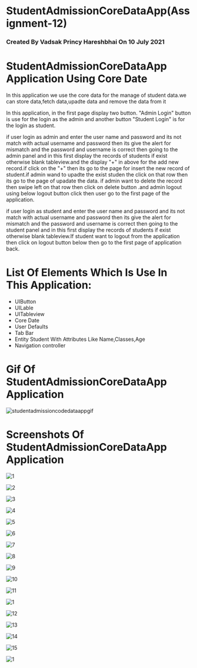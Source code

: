 # StudentAdmissionCoreDataApp(Assignment-12)
### Created By Vadsak Princy Hareshbhai  On 10 July 2021

#  StudentAdmissionCoreDataApp Application Using Core Date
In this application we use the core data for the manage of student data.we can store data,fetch data,upadte data and remove the data from it

In this application, in the first page display two button. "Admin Login" button is use for the login as the admin and another button "Student Login" is for the login as student.

if user login as admin and enter the user name and password and its not match with actual username and password then its give the alert for mismatch and the password and username is correct then going to the admin panel and in this first display the records of students if exist otherwise blank tableview.and the display "+" in above for the add new record.if click on the "+" then its go to the page for insert the new record of student.if admin wand to upadte the exist studen the click on that row then its go to the page of upadate the data. if admin want to delete the record then swipe left on that row then click on delete button .and admin logout using below logout button click then user go to the first page of the application.

if user login as student and enter the user name and password and its not match with actual username and password then its give the alert for mismatch and the password and username is correct then going to the student panel and in this first display the records of students if exist otherwise blank tableview.If student want to logout from the application then click on logout button below then go to the first page of application back.

# List Of Elements Which Is Use In This Application:
* UIButton
* UILable
* UITableview
* Core Date
* User Defaults
* Tab Bar
* Entity Student With Attributes Like Name,Classes,Age
* Navigation controller


# Gif Of StudentAdmissionCoreDataApp Application 
![studentadmissioncodedataappgif](https://user-images.githubusercontent.com/81640415/125163887-e22a9c80-e1ac-11eb-9508-10036ac46152.gif)


# Screenshots Of StudentAdmissionCoreDataApp Application 

![1](https://user-images.githubusercontent.com/81640415/125163192-a7733500-e1a9-11eb-906d-cb43d0dae6ce.png)

![2](https://user-images.githubusercontent.com/81640415/125163210-c376d680-e1a9-11eb-9024-be3efb9c14d1.png)

![3](https://user-images.githubusercontent.com/81640415/125163236-db4e5a80-e1a9-11eb-8042-1dbe4e4c7d79.png)

![4](https://user-images.githubusercontent.com/81640415/125163244-e2756880-e1a9-11eb-9226-3c77dea1cc50.png)

![5](https://user-images.githubusercontent.com/81640415/125163222-cc67a800-e1a9-11eb-91cb-a05b0974cc98.png)

![6](https://user-images.githubusercontent.com/81640415/125163250-ea350d00-e1a9-11eb-8b07-5cdcba6e3acb.png)

![7](https://user-images.githubusercontent.com/81640415/125163254-ef925780-e1a9-11eb-98aa-afe6227c7b6c.png)

![8](https://user-images.githubusercontent.com/81640415/125163257-f5883880-e1a9-11eb-9caf-83c804d55016.png)

![9](https://user-images.githubusercontent.com/81640415/125163262-fcaf4680-e1a9-11eb-99c8-e6f43b945669.png)

![10](https://user-images.githubusercontent.com/81640415/125163269-0638ae80-e1aa-11eb-8f95-cb592bf6a10e.png)

![11](https://user-images.githubusercontent.com/81640415/125163275-0d5fbc80-e1aa-11eb-8faa-5ccf577bd869.png)

![1](https://user-images.githubusercontent.com/81640415/125163192-a7733500-e1a9-11eb-906d-cb43d0dae6ce.png)

![12](https://user-images.githubusercontent.com/81640415/125163279-151f6100-e1aa-11eb-8ce4-7ec229a30d8e.png)

![13](https://user-images.githubusercontent.com/81640415/125163284-1a7cab80-e1aa-11eb-8860-4665e22eaba9.png)

![14](https://user-images.githubusercontent.com/81640415/125163292-236d7d00-e1aa-11eb-8450-86f68c066b87.png)

![15](https://user-images.githubusercontent.com/81640415/125163305-32542f80-e1aa-11eb-9d46-0ce324ef9a22.png)

![1](https://user-images.githubusercontent.com/81640415/125163192-a7733500-e1a9-11eb-906d-cb43d0dae6ce.png)
